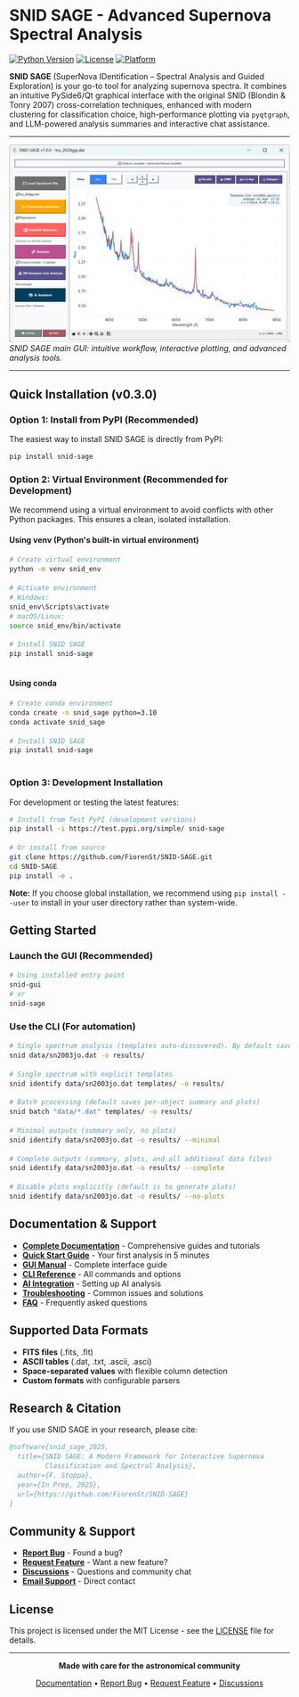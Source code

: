 # SNID SAGE - Advanced Supernova Spectral Analysis

[![Python Version](https://img.shields.io/badge/python-3.8%2B-blue.svg)](https://python.org)
[![License](https://img.shields.io/badge/license-MIT-green.svg)](LICENSE)
[![Platform](https://img.shields.io/badge/platform-Windows%20%7C%20macOS%20%7C%20Linux-lightgrey.svg)]()

**SNID SAGE** (SuperNova IDentification – Spectral Analysis and Guided Exploration) is your go-to tool for analyzing supernova spectra. It combines an intuitive PySide6/Qt graphical interface with the original SNID (Blondin & Tonry 2007) cross-correlation techniques, enhanced with modern clustering for classification choice, high-performance plotting via `pyqtgraph`, and LLM-powered analysis summaries and interactive chat assistance.

---

![SNID SAGE GUI](snid_sage/images/Screenshot.png)
*SNID SAGE main GUI: intuitive workflow, interactive plotting, and advanced analysis tools.*

---

## Quick Installation (v0.3.0)

### Option 1: Install from PyPI (Recommended)

The easiest way to install SNID SAGE is directly from PyPI:

```bash
pip install snid-sage
```

 

### Option 2: Virtual Environment (Recommended for Development)

We recommend using a virtual environment to avoid conflicts with other Python packages. This ensures a clean, isolated installation.

#### Using venv (Python's built-in virtual environment)
```bash
# Create virtual environment
python -m venv snid_env

# Activate environment
# Windows:
snid_env\Scripts\activate
# macOS/Linux:
source snid_env/bin/activate

# Install SNID SAGE
pip install snid-sage
 
```

#### Using conda
```bash
# Create conda environment
conda create -n snid_sage python=3.10
conda activate snid_sage

# Install SNID SAGE
pip install snid-sage
 
```

### Option 3: Development Installation

For development or testing the latest features:

```bash
# Install from Test PyPI (development versions)
pip install -i https://test.pypi.org/simple/ snid-sage

# Or install from source
git clone https://github.com/FiorenSt/SNID-SAGE.git
cd SNID-SAGE
pip install -e .
```

**Note:** If you choose global installation, we recommend using `pip install --user` to install in your user directory rather than system-wide.



## Getting Started

### Launch the GUI (Recommended)
```bash
# Using installed entry point
snid-gui
# or
snid-sage
```

 

### Use the CLI (For automation)
```bash
# Single spectrum analysis (templates auto-discovered). By default saves summary (.output) and plots
snid data/sn2003jo.dat -o results/

# Single spectrum with explicit templates
snid identify data/sn2003jo.dat templates/ -o results/

# Batch processing (default saves per-object summary and plots)
snid batch "data/*.dat" templates/ -o results/

# Minimal outputs (summary only, no plots)
snid identify data/sn2003jo.dat -o results/ --minimal

# Complete outputs (summary, plots, and all additional data files)
snid identify data/sn2003jo.dat -o results/ --complete

# Disable plots explicitly (default is to generate plots)
snid identify data/sn2003jo.dat -o results/ --no-plots
```



## Documentation & Support

- **[Complete Documentation](https://fiorenst.github.io/SNID-SAGE/)** - Comprehensive guides and tutorials
- **[Quick Start Guide](https://fiorenst.github.io/SNID-SAGE/quickstart/first-analysis/)** - Your first analysis in 5 minutes
- **[GUI Manual](https://fiorenst.github.io/SNID-SAGE/gui/interface-overview/)** - Complete interface guide
- **[CLI Reference](https://fiorenst.github.io/SNID-SAGE/cli/command-reference/)** - All commands and options
- **[AI Integration](https://fiorenst.github.io/SNID-SAGE/ai/overview/)** - Setting up AI analysis
- **[Troubleshooting](https://fiorenst.github.io/SNID-SAGE/reference/troubleshooting/)** - Common issues and solutions
- **[FAQ](https://fiorenst.github.io/SNID-SAGE/reference/faq/)** - Frequently asked questions

## Supported Data Formats

- **FITS files** (.fits, .fit)
- **ASCII tables** (.dat, .txt, .ascii, .asci)
- **Space-separated values** with flexible column detection
- **Custom formats** with configurable parsers

## Research & Citation

If you use SNID SAGE in your research, please cite:

```bibtex
@software{snid_sage_2025,
  title={SNID SAGE: A Modern Framework for Interactive Supernova
         Classification and Spectral Analysis},
  author={F. Stoppa},
  year={In Prep, 2025},
  url={https://github.com/FiorenSt/SNID-SAGE}
}
```

## Community & Support

- **[Report Bug](https://github.com/FiorenSt/SNID-SAGE/issues)** - Found a bug?
- **[Request Feature](https://github.com/FiorenSt/SNID-SAGE/issues)** - Want a new feature?
- **[Discussions](https://github.com/FiorenSt/SNID-SAGE/discussions)** - Questions and community chat
- **[Email Support](mailto:fiorenzo.stoppa@physics.ox.ac.uk)** - Direct contact

## License

This project is licensed under the MIT License - see the [LICENSE](LICENSE) file for details.

---

<div align="center">

**Made with care for the astronomical community**

[Documentation](https://fiorenst.github.io/SNID-SAGE/) • [Report Bug](https://github.com/FiorenSt/SNID-SAGE/issues) • [Request Feature](https://github.com/FiorenSt/SNID-SAGE/issues) • [Discussions](https://github.com/FiorenSt/SNID-SAGE/discussions)

</div>
